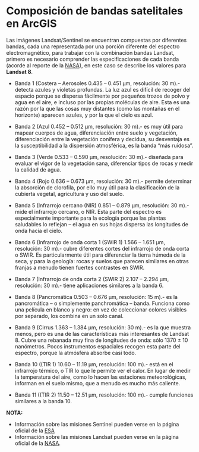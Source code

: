 # Composición de bandas satelitales en ArcGIS

Las imágenes Landsat/Sentinel se encuentran compuestas por diferentes bandas, cada una representada por una porción diferente del espectro electromagnético, para trabajar con la combinación bandas Landsat, primero es necesario comprender las especificaciones de cada banda (acorde al reporte de la [NASA](https://landsat.gsfc.nasa.gov/landsat-8/landsat-8-bands/)), en este caso se describe los valores para **Landsat 8**. 

- Banda 1 (Costera – Aerosoles 0.435 – 0.451 µm, resolución: 30 m).- detecta azules y violetas profundas. La luz azul es difícil de recoger del espacio porque se dispersa fácilmente por pequeños trozos de polvo y agua en el aire, e incluso por las propias moléculas de aire. Esta es una razón por la que las cosas muy distantes (como las montañas en el horizonte) aparecen azules, y por la que el cielo es azul.

- Banda 2 (Azul 0.452 – 0.512 µm, resolución: 30 m).- es muy útil para mapear cuerpos de agua, diferenciación entre suelo y vegetación, diferenciación entre la vegetación conífera y decidua, su desventaja es la susceptibilidad a la dispersión atmosférica, es la banda “más ruidosa”.

- Banda 3 (Verde 0.533 – 0.590 µm, resolución: 30 m).- diseñada para evaluar el vigor de la vegetación sana, diferenciar tipos de rocas y medir la calidad de agua.

- Banda 4 (Rojo 0.636 – 0.673 µm, resolución: 30 m).- permite determinar la absorción de clorofila, por ello muy útil para la clasificación de la cubierta vegetal, agricultura y uso del suelo.

- Banda 5 (Infrarrojo cercano (NIR) 0.851 – 0.879 µm, resolución: 30 m).- mide el infrarrojo cercano, o NIR. Esta parte del espectro es especialmente importante para la ecología porque las plantas saludables lo reflejan – el agua en sus hojas dispersa las longitudes de onda hacia el cielo.

- Banda 6 (Infrarrojo de onda corta 1 (SWIR 1) 1.566 – 1.651 µm, resolución: 30 m).- cubre diferentes cortes del infrarrojo de onda corta o SWIR. Es particularmente útil para diferenciar la tierra húmeda de la seca, y para la geología: rocas y suelos que parecen similares en otras franjas a menudo tienen fuertes contrastes en SWIR.

- Banda 7 (Infrarrojo de onda corta 2 (SWIR 2) 2.107 – 2.294 µm, resolución: 30 m).- tiene aplicaciones similares a la banda 6.

- Banda 8 (Pancromática 0.503 – 0.676 µm, resolución: 15 m).- es la pancromática – o simplemente panchromática – banda. Funciona como una película en blanco y negro: en vez de coleccionar colores visibles por separado, los combina en un solo canal.

- Banda 9 (Cirrus 1.363 – 1.384 µm, resolución: 30 m).- es la que muestra menos, pero es una de las características más interesantes de Landsat 8. Cubre una rebanada muy fina de longitudes de onda: sólo 1370 ± 10 nanómetros. Pocos instrumentos espaciales recogen esta parte del espectro, porque la atmósfera absorbe casi todo.

- Banda 10 ((TIR 1) 10.60 – 11.19 µm, resolución: 100 m).- está en el infrarrojo térmico, o TIR lo que le permite ver el calor. En lugar de medir la temperatura del aire, como lo hacen las estaciones meteorológicas, informan en el suelo mismo, que a menudo es mucho más caliente.

- Banda 11 ((TIR 2) 11.50 – 12.51 µm, resolución: 100 m).- cumple funciones similares a la banda 10.

**NOTA:** 
- Información sobre las misiones Sentinel pueden verse en la página oficial de la [ESA](https://sentinel.esa.int/web/sentinel/home)
- Información sobre las misiones Landsat pueden verse en la página oficial de la [NASA](https://landsat.gsfc.nasa.gov/).

